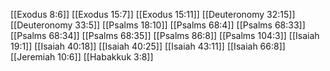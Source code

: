 [[Exodus 8:6]]
[[Exodus 15:7]]
[[Exodus 15:11]]
[[Deuteronomy 32:15]]
[[Deuteronomy 33:5]]
[[Psalms 18:10]]
[[Psalms 68:4]]
[[Psalms 68:33]]
[[Psalms 68:34]]
[[Psalms 68:35]]
[[Psalms 86:8]]
[[Psalms 104:3]]
[[Isaiah 19:1]]
[[Isaiah 40:18]]
[[Isaiah 40:25]]
[[Isaiah 43:11]]
[[Isaiah 66:8]]
[[Jeremiah 10:6]]
[[Habakkuk 3:8]]
